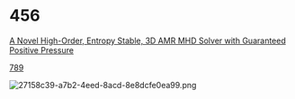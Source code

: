 # 456

[A Novel High-Order, Entropy Stable, 3D AMR MHD Solver with Guaranteed Positive Pressure](a2adb15b-a2bb-4450-b2ce-59926c68968f)

[789](aab21091-c90a-45b3-b2c4-ca7e49d45655)

![27158c39-a7b2-4eed-8acd-8e8dcfe0ea99.png](/home/huntfeng/projects/research-helper-quasar/backend/storage/projects/48bc2db8-ffa0-4c7e-a660-172d76de094a/img/27158c39-a7b2-4eed-8acd-8e8dcfe0ea99.png "ScreenShot")
